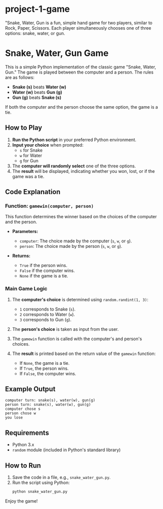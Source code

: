 # project-1-game
"Snake, Water, Gun is a fun, simple hand game for two players, similar to Rock, Paper, Scissors. Each player simultaneously chooses one of three options: snake, water, or gun. 
# Snake, Water, Gun Game

This is a simple Python implementation of the classic game "Snake, Water, Gun." The game is played between the computer and a person. The rules are as follows:

- **Snake (s)** beats **Water (w)**
- **Water (w)** beats **Gun (g)**
- **Gun (g)** beats **Snake (s)**

If both the computer and the person choose the same option, the game is a tie.

## How to Play

1. **Run the Python script** in your preferred Python environment.
2. **Input your choice** when prompted:
   - `s` for Snake
   - `w` for Water
   - `g` for Gun
3. The **computer will randomly select** one of the three options.
4. The **result** will be displayed, indicating whether you won, lost, or if the game was a tie.

## Code Explanation

### Function: `gamewin(computer, person)`

This function determines the winner based on the choices of the computer and the person.

- **Parameters:**
  - `computer`: The choice made by the computer (`s`, `w`, or `g`).
  - `person`: The choice made by the person (`s`, `w`, or `g`).

- **Returns:**
  - `True` if the person wins.
  - `False` if the computer wins.
  - `None` if the game is a tie.

### Main Game Logic

1. The **computer's choice** is determined using `random.randint(1, 3)`:
   - `1` corresponds to Snake (`s`).
   - `2` corresponds to Water (`w`).
   - `3` corresponds to Gun (`g`).

2. The **person's choice** is taken as input from the user.

3. The `gamewin` function is called with the computer's and person's choices.

4. The **result** is printed based on the return value of the `gamewin` function:
   - If `None`, the game is a tie.
   - If `True`, the person wins.
   - If `False`, the computer wins.

## Example Output

```
computer turn: snake(s), water(w), gun(g)
person turn: snake(s), water(w), gun(g)
computer chose s
person chose w
you lose
```

## Requirements

- Python 3.x
- `random` module (included in Python's standard library)

## How to Run

1. Save the code in a file, e.g., `snake_water_gun.py`.
2. Run the script using Python:
   ```bash
   python snake_water_gun.py
   ```

Enjoy the game!
